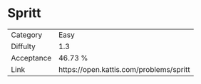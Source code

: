 # Spritt

<table>
    <tr>
        <td>Category</td>
        <td>Easy</td>
    </tr>
    <tr>
        <td>Diffulty</td>
        <td>1.3</td>
    </tr>
    <tr>
        <td>Acceptance</td>
        <td>46.73 %</td>
    </tr>
    <tr>
        <td>Link</td>
        <td>https://open.kattis.com/problems/spritt</td>
    </tr>
</table>